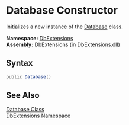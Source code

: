 Database Constructor
====================
Initializes a new instance of the [Database][1] class.

**Namespace:** [DbExtensions][2]  
**Assembly:** DbExtensions (in DbExtensions.dll)

Syntax
------

```csharp
public Database()
```


See Also
--------
[Database Class][1]  
[DbExtensions Namespace][2]  

[1]: README.md
[2]: ../README.md